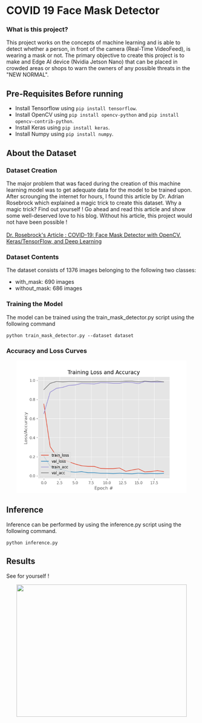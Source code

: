 # COVID 19 Face Mask Detector
### What is this project?
This project works on the concepts of machine learning and is able to detect whether a person, in front of the camera (Real-Time VideoFeed), is wearing a mask or not. The primary objective to create this project is to make and Edge AI device (Nvidia Jetson Nano) that can be placed in crowded areas or shops to warn the owners of any possible threats in the "NEW NORMAL".

## Pre-Requisites Before running
* Install Tensorflow using `pip install tensorflow`.
* Install OpenCV using `pip install opencv-python` and `pip install opencv-contrib-python`.
* Install Keras using `pip install keras`.
* Install Numpy using `pip install numpy`.


## About the Dataset
### Dataset Creation
The major problem that was faced during the creation of this machine learning model was to get adequate data for the model to be trained upon. After scrounging the internet for hours, I found this article by Dr. Adrian Rosebrock which explained a magic trick to create this dataset. Why a magic trick? Find out yourself ! Go ahead and read this article and show some well-deserved love to his blog. Without his article, this project would not have been possible !
<br><br>
[Dr. Rosebrock's Article : COVID-19: Face Mask Detector with OpenCV, Keras/TensorFlow, and Deep Learning](https://www.pyimagesearch.com/2020/05/04/covid-19-face-mask-detector-with-opencv-keras-tensorflow-and-deep-learning/)
### Dataset Contents
The dataset consists of 1376 images belonging to the following two classes:
* with_mask: 690 images
* without_mask: 686 images
### Training the Model
The model can be trained using the train_mask_detector.py script using the following command

    python train_mask_detector.py --dataset dataset
    
### Accuracy and Loss Curves
<p align="center">
<img src="plot.png" width="450" height="350">
</p>

## Inference
Inference can be performed by using the inference.py script using the following command.
    
    python inference.py
    
## Results
See for yourself !
<p align="center">
<img src="result.gif" width="450" height="350">
</p>
